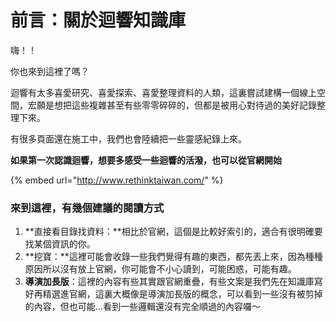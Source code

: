 # 前言：關於迴響知識庫

嗨！！

你也來到這裡了嗎？ 

迴響有太多喜愛研究、喜愛探索、喜愛整理資料的人類，這裏嘗試建構一個線上空間，宏願是想把這些複雜甚至有些零零碎碎的，但都是被用心對待過的美好記錄整理下來。

有很多頁面還在施工中，我們也會陸續把一些靈感紀錄上來。

**如果第一次認識迴響，想要多感受一些迴響的活潑，也可以從官網開始**

{% embed url="http://www.rethinktaiwan.com/" %}



### 來到這裡，有幾個建議的閱讀方式

1. **直接看目錄找資料：**相比於官網，這個是比較好索引的，適合有很明確要找某個資訊的你。
2. **挖寶：**這裡可能會收錄一些我們覺得有趣的東西，都先丟上來，因為種種原因所以沒有放上官網，你可能會不小心讀到，可能困惑，可能有趣。
3. **導演加長版**：這裡的內容有些其實跟官網重疊，有些文案是我們先在知識庫寫好再精選進官網，這裏大概像是導演加長版的概念，可以看到一些沒有被剪掉的內容，但也可能...看到一些邏輯還沒有完全順過的內容囉～

